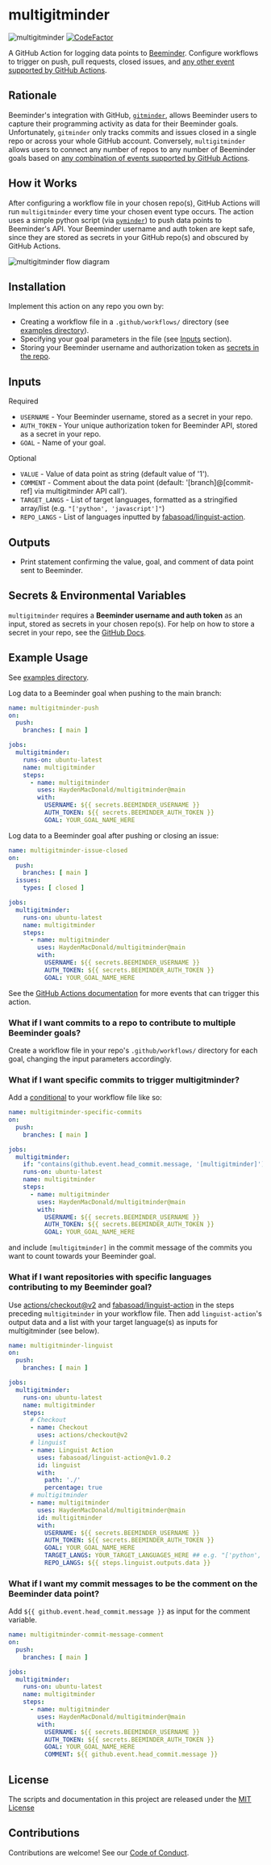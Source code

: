 # multigitminder

![multigitminder](https://github.com/HaydenMacDonald/multigitminder/actions/workflows/multigitminder.yml/badge.svg)
[![CodeFactor](https://www.codefactor.io/repository/github/haydenmacdonald/multigitminder/badge)](https://www.codefactor.io/repository/github/haydenmacdonald/multigitminder)

A GitHub Action for logging data points to [Beeminder](https://www.beeminder.com/home). Configure workflows to trigger on push, pull requests, closed issues, and [any other event supported by GitHub Actions](https://docs.github.com/en/actions/reference/events-that-trigger-workflows).

## Rationale

Beeminder's integration with GitHub, [`gitminder`](https://www.beeminder.com/gitminder), allows Beeminder users to capture their programming activity as data for their Beeminder goals. Unfortunately, `gitminder` only tracks commits and issues closed in a single repo or across your whole GitHub account. Conversely, `multigitminder` allows users to connect any number of repos to any number of Beeminder goals based on [any combination of events supported by GitHub Actions](https://docs.github.com/en/actions/reference/events-that-trigger-workflows).  

## How it Works

After configuring a workflow file in your chosen repo(s), GitHub Actions will run `multigitminder` every time your chosen event type occurs. The action uses a simple python script (via [`pyminder`](https://github.com/narthur/pyminder)) to push data points to Beeminder's API. Your Beeminder username and auth token are kept safe, since they are stored as secrets in your GitHub repo(s) and obscured by GitHub Actions.

<img src="/img/multigitminder-diagram.png" alt="multigitminder flow diagram">


## Installation

Implement this action on any repo you own by:
- Creating a workflow file in a `.github/workflows/` directory (see [examples directory](/examples)).
- Specifying your goal parameters in the file (see [Inputs](#Inputs) section).
- Storing your Beeminder username and authorization token as [secrets in the repo](#secrets--environmental-variables).

## Inputs
Required
- `USERNAME` - Your Beeminder username, stored as a secret in your repo.
- `AUTH_TOKEN` - Your unique authorization token for Beeminder API, stored as a secret in your repo.
- `GOAL` - Name of your goal.

Optional
- `VALUE` - Value of data point as string (default value of '1').
- `COMMENT` - Comment about the data point (default: '[branch]@[commit-ref] via multigitminder API call').
- `TARGET_LANGS` - List of target languages, formatted as a stringified array/list (e.g. `"['python', 'javascript']"`)
- `REPO_LANGS` - List of languages inputted by [fabasoad/linguist-action](https://github.com/marketplace/actions/linguist-action). 

## Outputs
- Print statement confirming the value, goal, and comment of data point sent to Beeminder.

## Secrets & Environmental Variables

`multigitminder` requires a **Beeminder username and auth token** as an input, stored as secrets in your chosen repo(s). For help on how to store a secret in your repo, see the [GitHub Docs](https://docs.github.com/en/actions/reference/encrypted-secrets#creating-encrypted-secrets-for-a-repository).

## Example Usage

See [examples directory](/examples).

Log data to a Beeminder goal when pushing to the main branch:
```yaml:examples/multigitminder-push.yml
name: multigitminder-push
on:
  push:
    branches: [ main ]

jobs:
  multigitminder:
    runs-on: ubuntu-latest
    name: multigitminder
    steps:
      - name: multigitminder
        uses: HaydenMacDonald/multigitminder@main
        with:
          USERNAME: ${{ secrets.BEEMINDER_USERNAME }}
          AUTH_TOKEN: ${{ secrets.BEEMINDER_AUTH_TOKEN }}
          GOAL: YOUR_GOAL_NAME_HERE
```

Log data to a Beeminder goal after pushing or closing an issue:
```yaml:examples/multigitminder-push-issue-closed.yml
name: multigitminder-issue-closed
on:
  push:
    branches: [ main ]
  issues:
    types: [ closed ]

jobs:
  multigitminder:
    runs-on: ubuntu-latest
    name: multigitminder
    steps:
      - name: multigitminder
        uses: HaydenMacDonald/multigitminder@main
        with:
          USERNAME: ${{ secrets.BEEMINDER_USERNAME }}
          AUTH_TOKEN: ${{ secrets.BEEMINDER_AUTH_TOKEN }}
          GOAL: YOUR_GOAL_NAME_HERE
```

See the [GitHub Actions documentation](https://docs.github.com/en/actions/reference/events-that-trigger-workflows) for more events that can trigger this action.

### What if I want commits to a repo to contribute to multiple Beeminder goals?

Create a workflow file in your repo's `.github/workflows/` directory for each goal, changing the input parameters accordingly.

### What if I want specific commits to trigger multigitminder?

Add a [conditional](https://docs.github.com/en/actions/reference/workflow-syntax-for-github-actions#jobsjob_idif) to your workflow file like so:

```yaml:examples/multigitminder-specific-commits.yml
name: multigitminder-specific-commits
on:
  push:
    branches: [ main ]

jobs:
  multigitminder:
    if: "contains(github.event.head_commit.message, '[multigitminder]')" ## THIS LINE HERE
    runs-on: ubuntu-latest
    name: multigitminder
    steps:
      - name: multigitminder
        uses: HaydenMacDonald/multigitminder@main
        with:
          USERNAME: ${{ secrets.BEEMINDER_USERNAME }}
          AUTH_TOKEN: ${{ secrets.BEEMINDER_AUTH_TOKEN }}
          GOAL: YOUR_GOAL_NAME_HERE
```
and include `[multigitminder]` in the commit message of the commits you want to count towards your Beeminder goal.

### What if I want repositories with specific languages contributing to my Beeminder goal?

Use [actions/checkout@v2](https://github.com/actions/checkout) and [fabasoad/linguist-action](https://github.com/marketplace/actions/linguist-action) in the steps preceding `multigitminder` in your workflow file. Then add `linguist-action`'s output data and a list with your target language(s) as inputs for multigitminder (see below). 

```yaml:examples/multigitminder-linguist.yml
name: multigitminder-linguist
on:
  push:
    branches: [ main ]

jobs:
  multigitminder:
    runs-on: ubuntu-latest
    name: multigitminder
    steps:
      # Checkout
      - name: Checkout
        uses: actions/checkout@v2
      # linguist
      - name: Linguist Action
        uses: fabasoad/linguist-action@v1.0.2
        id: linguist
        with:
          path: './'
          percentage: true
      # multigitminder
      - name: multigitminder
        uses: HaydenMacDonald/multigitminder@main
        id: multigitminder
        with:
          USERNAME: ${{ secrets.BEEMINDER_USERNAME }}
          AUTH_TOKEN: ${{ secrets.BEEMINDER_AUTH_TOKEN }}
          GOAL: YOUR_GOAL_NAME_HERE
          TARGET_LANGS: YOUR_TARGET_LANGUAGES_HERE ## e.g. "['python', 'dockerfile', 'javascript']" or simply Python
          REPO_LANGS: ${{ steps.linguist.outputs.data }}

```

### What if I want my commit messages to be the comment on the Beeminder data point?

Add `${{ github.event.head_commit.message }}` as input for the comment variable.

```yaml:examples/multigitminder-commit-message-comment.yml
name: multigitminder-commit-message-comment
on:
  push:
    branches: [ main ]

jobs:
  multigitminder:
    runs-on: ubuntu-latest
    name: multigitminder
    steps:
      - name: multigitminder
        uses: HaydenMacDonald/multigitminder@main
        with:
          USERNAME: ${{ secrets.BEEMINDER_USERNAME }}
          AUTH_TOKEN: ${{ secrets.BEEMINDER_AUTH_TOKEN }}
          GOAL: YOUR_GOAL_NAME_HERE
          COMMENT: ${{ github.event.head_commit.message }}
```

## License

The scripts and documentation in this project are released under the [MIT License](LICENSE)

## Contributions

Contributions are welcome! See our [Code of Conduct](/.github/CODE_OF_CONDUCT.md).
